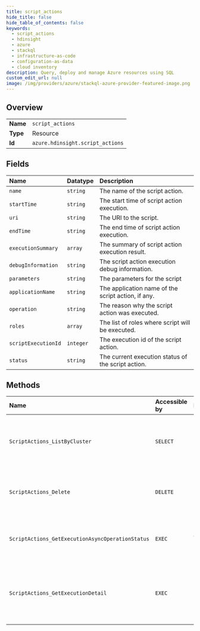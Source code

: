 ```yaml
---
title: script_actions
hide_title: false
hide_table_of_contents: false
keywords:
  - script_actions
  - hdinsight
  - azure    
  - stackql
  - infrastructure-as-code
  - configuration-as-data
  - cloud inventory
description: Query, deploy and manage Azure resources using SQL
custom_edit_url: null
image: /img/providers/azure/stackql-azure-provider-featured-image.png
---
```

  
    

## Overview
<table><tbody>
<tr><td><b>Name</b></td><td><code>script_actions</code></td></tr>
<tr><td><b>Type</b></td><td>Resource</td></tr>
<tr><td><b>Id</b></td><td><code>azure.hdinsight.script_actions</code></td></tr>
</tbody></table>

## Fields
| Name | Datatype | Description |
|:-----|:---------|:------------|
| `name` | `string` | The name of the script action. |
| `startTime` | `string` | The start time of script action execution. |
| `uri` | `string` | The URI to the script. |
| `endTime` | `string` | The end time of script action execution. |
| `executionSummary` | `array` | The summary of script action execution result. |
| `debugInformation` | `string` | The script action execution debug information. |
| `parameters` | `string` | The parameters for the script |
| `applicationName` | `string` | The application name of the script action, if any. |
| `operation` | `string` | The reason why the script action was executed. |
| `roles` | `array` | The list of roles where script will be executed. |
| `scriptExecutionId` | `integer` | The execution id of the script action. |
| `status` | `string` | The current execution status of the script action. |
## Methods
| Name | Accessible by | Required Params | Description |
|:-----|:--------------|:----------------|:------------|
| `ScriptActions_ListByCluster` | `SELECT` | `clusterName, resourceGroupName, subscriptionId` | Lists all the persisted script actions for the specified cluster. |
| `ScriptActions_Delete` | `DELETE` | `clusterName, resourceGroupName, scriptName, subscriptionId` | Deletes a specified persisted script action of the cluster. |
| `ScriptActions_GetExecutionAsyncOperationStatus` | `EXEC` | `clusterName, operationId, resourceGroupName, subscriptionId` | Gets the async operation status of execution operation. |
| `ScriptActions_GetExecutionDetail` | `EXEC` | `clusterName, resourceGroupName, scriptExecutionId, subscriptionId` | Gets the script execution detail for the given script execution ID. |
